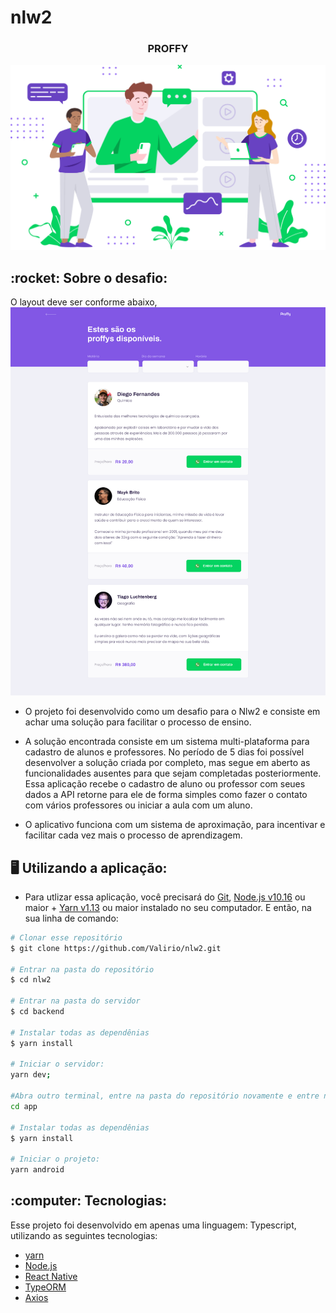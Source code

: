 # nlw2

<h3 align="center">
  PROFFY
</h3>

<p align="center">
  <img src="https://github.com/Valirio/nlw2/blob/master/web/src/assets/images/landing.svg" />
</p>

<div>
  <h2> :rocket: Sobre o desafio: </h2>
  
O layout deve ser conforme abaixo,
  <img src="https://github.com/Valirio/nlw2/blob/master/readme/design-web.png" />
  
  - O projeto foi desenvolvido como um desafio para o Nlw2 e consiste em achar uma solução para facilitar o processo de ensino.

  - A solução encontrada consiste em um sistema multi-plataforma para cadastro de alunos e professores. No período de 5 dias foi possível
desenvolver a solução criada por completo, mas segue em aberto as funcionalidades ausentes para que sejam completadas posteriormente.
Essa aplicação recebe o cadastro de aluno ou professor com seues dados a API retorne para ele
de forma simples como fazer o contato com vários professores ou iniciar a aula com um aluno.
 
 - O aplicativo funciona com um sistema de aproximação, para incentivar e facilitar cada vez mais o processo de aprendizagem.
  
</div>

<div>
  <h2> 🖥 Utilizando a aplicação: </h2>

  - Para utlizar essa aplicação, você precisará do [Git](https://git-scm.com), [Node.js v10.16][nodejs] ou maior + [Yarn v1.13][yarn] ou maior instalado no seu computador. E então, na sua linha de comando:
  ```bash
# Clonar esse repositório
$ git clone https://github.com/Valirio/nlw2.git

# Entrar na pasta do repositório
$ cd nlw2

# Entrar na pasta do servidor
$ cd backend

# Instalar todas as dependênias
$ yarn install

# Iniciar o servidor:
yarn dev;

#Abra outro terminal, entre na pasta do repositório novamente e entre no diretório do frontend
cd app

# Instalar todas as dependênias
$ yarn install

# Iniciar o projeto:
yarn android
```
</div>

<div>
  <h2> :computer: Tecnologias: </h2>
   <p> Esse projeto foi desenvolvido em apenas uma linguagem: Typescript, utilizando as seguintes tecnologias:

   - [yarn](https://yarnpkg.com/)
   - [Node.js](https://nodejs.org/en/)
   - [React Native](https://reactjs.org/)
   - [TypeORM](https://typeorm.io/#/)
   - [Axios](https://github.com/axios/axios)
   
  </p>
</div>

[nodejs]: https://nodejs.org/
[yarn]: https://yarnpkg.com/
